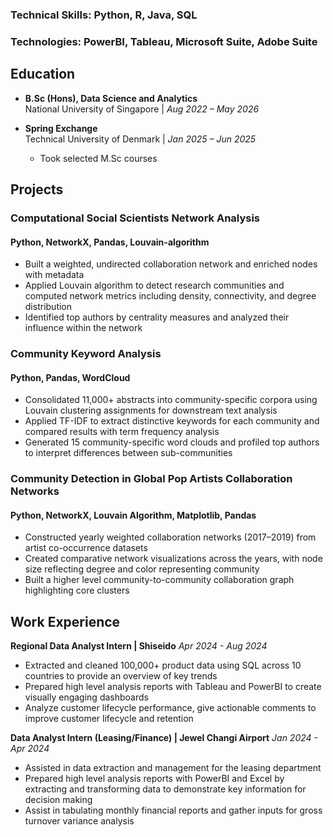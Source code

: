 ### Technical Skills: Python, R, Java, SQL
### Technologies: PowerBI, Tableau, Microsoft Suite, Adobe Suite

## Education
- **B.Sc (Hons), Data Science and Analytics**  
  National University of Singapore | _Aug 2022 – May 2026_

- **Spring Exchange**  
  Technical University of Denmark | _Jan 2025 – Jun 2025_  
  - Took selected M.Sc courses

## Projects
### Computational Social Scientists Network Analysis
#### Python, NetworkX, Pandas, Louvain-algorithm
- Built a weighted, undirected collaboration network and enriched nodes with metadata
- Applied Louvain algorithm to detect research communities and computed network metrics including density,
connectivity, and degree distribution
- Identified top authors by centrality measures and analyzed their influence within the network

### Community Keyword Analysis
#### Python, Pandas, WordCloud
- Consolidated 11,000+ abstracts into community-specific corpora using Louvain clustering assignments for
downstream text analysis
- Applied TF-IDF to extract distinctive keywords for each community and compared results with term frequency
analysis
- Generated 15 community-specific word clouds and profiled top authors to interpret differences between
sub-communities

### Community Detection in Global Pop Artists Collaboration Networks
#### Python, NetworkX, Louvain Algorithm, Matplotlib, Pandas
- Constructed yearly weighted collaboration networks (2017–2019) from artist co-occurrence datasets
- Created comparative network visualizations across the years, with node size reflecting degree and color
representing community
- Built a higher level community-to-community collaboration graph highlighting core clusters

## Work Experience
**Regional Data Analyst Intern | Shiseido**
_Apr 2024 - Aug 2024_
- Extracted and cleaned 100,000+ product data using SQL across 10 countries to provide an
overview of key trends
- Prepared high level analysis reports with Tableau and PowerBI to create visually engaging
dashboards
- Analyze customer lifecycle performance, give actionable comments to improve customer
lifecycle and retention

**Data Analyst Intern (Leasing/Finance) | Jewel Changi Airport**
_Jan 2024 - Apr 2024_
- Assisted in data extraction and management for the leasing department
- Prepared high level analysis reports with PowerBI and Excel by extracting and transforming
data to demonstrate key information for decision making
- Assist in tabulating monthly financial reports and gather inputs for gross turnover variance
analysis


